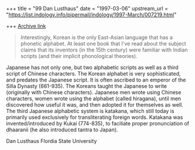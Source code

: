 +++
title = "99 Dan Lusthaus"
date = "1997-03-06"
upstream_url = "https://list.indology.info/pipermail/indology/1997-March/007219.html"

+++
[Archive link](https://list.indology.info/pipermail/indology/1997-March/007219.html)

>Interestingly, Korean is the only East-Asian
>language that has a phonetic alphabet.  At
>least one book that I've read about the subject
>claims that its inventors (in the 15th century)
>were familiar with Indian scripts (and their
>implicit phonological theories).

Japanese has not only one, but two alphabetic scripts as well as a third
script of Chinese characters. The Korean alphabet is very sophisticated,
and predates the Japanese script. It is often ascribed to an emperor of the
Silla Dynasty (661-935). The Koreans taught the Japanese to write
(originally with Chinese characters). Japanese men wrote using Chinese
characters, women wrote using the alphabet (called hiragana), until men
discovered how useful it was, and then adopted it for themselves as well.
The third Japanese alphabetic system is katakana, which still today is
primarily used exclusively for transliterating foreign words. Katakana was
invented/introduced by Kukai (774-835), to faciliate proper pronunciation
of dhaaranii (he also introduced tantra to Japan).

Dan Lusthaus
Flordia State University






